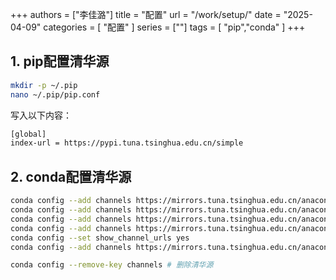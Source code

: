+++
authors = ["李佳潞"]
title = "配置"
url = "/work/setup/"
date = "2025-04-09"
categories = [
    "配置"
]
series = [""]
tags = [
   "pip","conda"
]
+++

## 1. pip配置清华源

```bash
mkdir -p ~/.pip
nano ~/.pip/pip.conf
```
写入以下内容：
```bash
[global]
index-url = https://pypi.tuna.tsinghua.edu.cn/simple
```

## 2. conda配置清华源
```bash
conda config --add channels https://mirrors.tuna.tsinghua.edu.cn/anaconda/pkgs/main
conda config --add channels https://mirrors.tuna.tsinghua.edu.cn/anaconda/pkgs/free
conda config --add channels https://mirrors.tuna.tsinghua.edu.cn/anaconda/pkgs/r
conda config --add channels https://mirrors.tuna.tsinghua.edu.cn/anaconda/pkgs/pro
conda config --set show_channel_urls yes
conda config --add channels https://mirrors.tuna.tsinghua.edu.cn/anaconda/cloud/conda-forge/
```
```bash
conda config --remove-key channels # 删除清华源
```